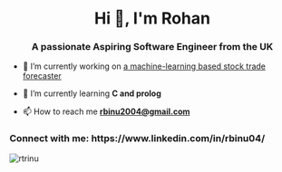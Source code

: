 <h1 align="center">Hi 👋, I'm Rohan</h1>
<h3 align="center">A passionate Aspiring Software Engineer from the UK</h3>

- 🔭 I’m currently working on [a machine-learning based stock trade forecaster](https://github.com/rtrinu/TestModel)

- 🌱 I’m currently learning **C and prolog**

- 📫 How to reach me **rbinu2004@gmail.com**

<h3 align="left">Connect with me: https://www.linkedin.com/in/rbinu04/ </h3>
<p align="left">
</p>


<p><img align="center" src="https://github-readme-streak-stats.herokuapp.com/?user=rtrinu&" alt="rtrinu" /></p>
